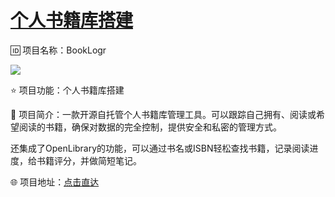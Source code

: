 # [个人书籍库搭建](https://github.com/jaaleng/jaaleng.github.io/issues/86)

🆔  项目名称：BookLogr

![](https://pic.superbed.cc/item/6710ca74fa9f77b4dc070c3b.jpg)

⭐️  项目功能：个人书籍库搭建

📁  项目简介：一款开源自托管个人书籍库管理工具。可以跟踪自己拥有、阅读或希望阅读的书籍，确保对数据的完全控制，提供安全和私密的管理方式。

还集成了OpenLibrary的功能，可以通过书名或ISBN轻松查找书籍，记录阅读进度，给书籍评分，并做简短笔记。

🌐  项目地址：[点击直达](https://github.com/Mozzo1000/booklogr)

